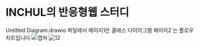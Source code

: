 # INCHUL의 반응형웹 스터디

Untitled Diagram.drawio 파일에서 페이지1은 클레스 다이어그램 페이지2 는 플로우차트입니다
![캡처](https://user-images.githubusercontent.com/53209052/170011729-89c2f5d7-5435-44db-8d27-4a8ceed04ac4.PNG)
![12](https://user-images.githubusercontent.com/53209052/168824798-ad89685a-fd29-4c49-b9b7-2767b57fa9b7.PNG)
